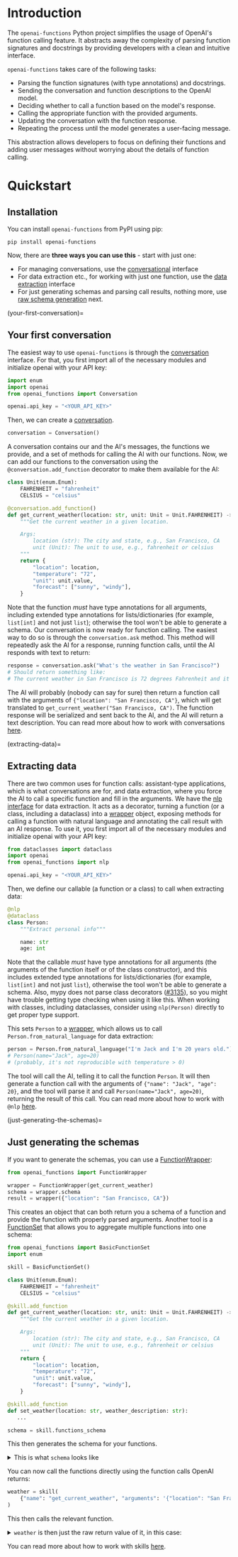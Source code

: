 # Introduction

The `openai-functions` Python project simplifies the usage of OpenAI's function calling feature. It abstracts away the complexity of parsing function signatures and docstrings by providing developers with a clean and intuitive interface.

`openai-functions` takes care of the following tasks:

- Parsing the function signatures (with type annotations) and docstrings.
- Sending the conversation and function descriptions to the OpenAI model.
- Deciding whether to call a function based on the model's response.
- Calling the appropriate function with the provided arguments.
- Updating the conversation with the function response.
- Repeating the process until the model generates a user-facing message.

This abstraction allows developers to focus on defining their functions and adding user messages without worrying about the details of function calling.

# Quickstart

## Installation

You can install `openai-functions` from PyPI using pip:

```
pip install openai-functions
```

Now, there are **three ways you can use this** - start with just one:

- For managing conversations, use the [conversational](#your-first-conversation) interface
- For data extraction etc., for working with just one function, use the [data extraction](extracting-data) interface
- For just generating schemas and parsing call results, nothing more, use [raw schema generation](just-generating-the-schemas) next.

(your-first-conversation)=
## Your first conversation

The easiest way to use `openai-functions` is through the [conversation](conversation) interface. For that, you first import all of the necessary modules and initialize openai with your API key:

```python
import enum
import openai
from openai_functions import Conversation

openai.api_key = "<YOUR_API_KEY>"
```

Then, we can create a [conversation](openai_functions.Conversation).

```python
conversation = Conversation()
```

A conversation contains our and the AI's messages, the functions we provide, and a set of methods for calling the AI with our functions. Now, we can add our functions to the conversation using the `@conversation.add_function` decorator to make them available for the AI:

```python
class Unit(enum.Enum):
    FAHRENHEIT = "fahrenheit"
    CELSIUS = "celsius"

@conversation.add_function()
def get_current_weather(location: str, unit: Unit = Unit.FAHRENHEIT) -> dict:
    """Get the current weather in a given location.

    Args:
        location (str): The city and state, e.g., San Francisco, CA
        unit (Unit): The unit to use, e.g., fahrenheit or celsius
    """
    return {
        "location": location,
        "temperature": "72",
        "unit": unit.value,
        "forecast": ["sunny", "windy"],
    }
```

Note that the function _must_ have type annotations for all arguments, including extended type annotations for lists/dictionaries (for example, `list[int]` and not just `list`); otherwise the tool won't be able to generate a schema. Our conversation is now ready for function calling. The easiest way to do so is through the `conversation.ask` method. This method will repeatedly ask the AI for a response, running function calls, until the AI responds with text to return:

```python
response = conversation.ask("What's the weather in San Francisco?")
# Should return something like:
# The current weather in San Francisco is 72 degrees Fahrenheit and it is sunny and windy.
```

The AI will probably (nobody can say for sure) then return a function call with the arguments of `{"location": "San Francisco, CA"}`, which will get translated to `get_current_weather("San Francisco, CA")`. The function response will be serialized and sent back to the AI, and the AI will return a text description. You can read more about how to work with conversations [here](conversation).

(extracting-data)=
## Extracting data

There are two common uses for function calls: assistant-type applications, which is what conversations are for, and data extraction, where you force the AI to call a specific function and fill in the arguments. We have the [nlp interface](nlp_interface) for data extraction. It acts as a decorator, turning a function (or a class, including a dataclass) into a [wrapper](openai_functions.Wrapper) object, exposing methods for calling a function with natural language and annotating the call result with an AI response. To use it, you first import all of the necessary modules and initialize openai with your API key:

```python
from dataclasses import dataclass
import openai
from openai_functions import nlp

openai.api_key = "<YOUR_API_KEY>"
```

Then, we define our callable (a function or a class) to call when extracting data:

```python
@nlp
@dataclass
class Person:
    """Extract personal info"""

    name: str
    age: int
```

Note that the callable _must_ have type annotations for all arguments (the arguments of the function itself or of the class constructor), and this includes extended type annotations for lists/dictionaries (for example, `list[int]` and not just `list`), otherwise the tool won't be able to generate a schema. Also, mypy does not parse class decorators ([#3135](https://github.com/python/mypy/issues/3135)), so you might have trouble getting type checking when using it like this. When working with classes, including dataclasses, consider using `nlp(Person)` directly to get proper type support.

This sets `Person` to a [wrapper](openai_functions.Wrapper), which allows us to call `Person.from_natural_language` for data extraction:

```python
person = Person.from_natural_language("I'm Jack and I'm 20 years old.")
# Person(name="Jack", age=20)
# (probably, it's not reproducible with temperature > 0)
```

The tool will call the AI, telling it to call the function `Person`. It will then generate a function call with the arguments of `{"name": "Jack", "age": 20}`, and the tool will parse it and call `Person(name="Jack", age=20)`, returning the result of this call. You can read more about how to work with `@nlp` [here](nlp_interface).

(just-generating-the-schemas)=
## Just generating the schemas

If you want to generate the schemas, you can use a [FunctionWrapper](openai_functions.FunctionWrapper):

```python
from openai_functions import FunctionWrapper

wrapper = FunctionWrapper(get_current_weather)
schema = wrapper.schema
result = wrapper({"location": "San Francisco, CA"})
```

This creates an object that can both return you a schema of a function and provide the function with properly parsed arguments. Another tool is a [FunctionSet](openai_functions.BasicFunctionSet) that allows you to aggregate multiple functions into one schema:

```python
from openai_functions import BasicFunctionSet
import enum

skill = BasicFunctionSet()

class Unit(enum.Enum):
    FAHRENHEIT = "fahrenheit"
    CELSIUS = "celsius"

@skill.add_function
def get_current_weather(location: str, unit: Unit = Unit.FAHRENHEIT) -> dict:
    """Get the current weather in a given location.

    Args:
        location (str): The city and state, e.g., San Francisco, CA
        unit (Unit): The unit to use, e.g., fahrenheit or celsius
    """
    return {
        "location": location,
        "temperature": "72",
        "unit": unit.value,
        "forecast": ["sunny", "windy"],
    }

@skill.add_function
def set_weather(location: str, weather_description: str):
   ...

schema = skill.functions_schema
```

This then generates the schema for your functions.<details><summary>This is what `schema` looks like</summary>

```json
[
  {
    "name": "get_current_weather",
    "parameters": {
      "type": "object",
      "properties": {
        "location": {
          "type": "string",
          "description": "The city and state, e.g., San Francisco, CA"
        },
        "unit": {
          "type": "string",
          "enum": ["FAHRENHEIT", "CELSIUS"],
          "description": "The unit to use, e.g., fahrenheit or celsius"
        }
      },
      "required": ["location"]
    },
    "description": "Get the current weather in a given location."
  },
  {
    "name": "set_weather",
    "parameters": {
      "type": "object",
      "properties": {
        "location": {
          "type": "string"
        },
        "weather_description": {
          "type": "string"
        }
      },
      "required": ["location", "weather_description"]
    }
  }
]
```

</details>

You can now call the functions directly using the function calls OpenAI returns:

```python
weather = skill(
    {"name": "get_current_weather", "arguments": '{"location": "San Francisco, CA"}'}
)
```

This then calls the relevant function.<details><summary>`weather` is then just the raw return value of it, in this case:</summary>

```json
{
  "location": "San Francisco, CA",
  "temperature": "72",
  "unit": "fahrenheit",
  "forecast": ["sunny", "windy"]
}
```

</details>

You can read more about how to work with skills [here](skills).

